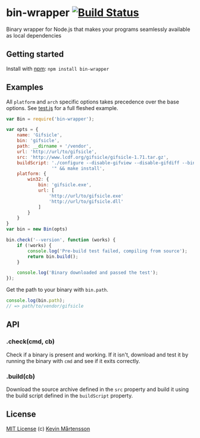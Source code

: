 # bin-wrapper [![Build Status](https://secure.travis-ci.org/kevva/bin-wrapper.png?branch=master)](http://travis-ci.org/kevva/bin-wrapper)

Binary wrapper for Node.js that makes your programs seamlessly available as local dependencies

## Getting started

Install with [npm](https://npmjs.org/package/bin-wrapper): `npm install bin-wrapper`

## Examples

All `platform` and `arch` specific options takes precedence over the base 
options. See [test.js](test.js) for a full fleshed example.

```js
var Bin = require('bin-wrapper');

var opts = {
    name: 'Gifsicle',
    bin: 'gifsicle',
    path: __dirname + '/vendor',
    url: 'http://url/to/gifsicle',
    src: 'http://www.lcdf.org/gifsicle/gifsicle-1.71.tar.gz',
    buildScript: './configure --disable-gifview --disable-gifdiff --bindir="' + __dirname + '../vendor' +
                 '" && make install',
    platform: {
        win32: {
            bin: 'gifsicle.exe',
            url: [
                'http://url/to/gifsicle.exe'
                'http://url/to/gifsicle.dll'
            ]
        }
    }
}
var bin = new Bin(opts)

bin.check('--version', function (works) {
    if (!works) {
        console.log('Pre-build test failed, compiling from source');
        return bin.build();
    }

    console.log('Binary downloaded and passed the test');
});
```

Get the path to your binary with `bin.path`.

```js
console.log(bin.path);
// => path/to/vendor/gifsicle
```

## API

### .check(cmd, cb)

Check if a binary is present and working. If it isn't, download and test it by 
running the binary with `cmd` and see if it exits correctly.

### .build(cb)

Download the source archive defined in the `src` property and build it using the 
build script defined in the `buildScript` property.

## License

[MIT License](http://en.wikipedia.org/wiki/MIT_License) (c) [Kevin Mårtensson](http://kevinmartensson.com)
